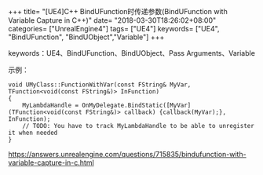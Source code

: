 +++
title= "[UE4]C++ BindUFunction时传递参数(BindUFunction with Variable Capture in C++)"
date= "2018-03-30T18:26:02+08:00"
categories= ["UnrealEngine4"]
tags= ["UE4"]
keywords= ["UE4", "BindUFunction", "BindUObject","Variable"]
+++

keywords：UE4、BindUFunction、BindUObject、Pass Arguments、Variable

示例：

    void UMyClass::FunctionWithVar(const FString& MyVar, TFunction<void(const FString&)> InFunction)
    {
        MyLambdaHandle = OnMyDelegate.BindStatic([MyVar](TFunction<void(const FString&)> callback) {callback(MyVar);}, InFunction);
        // TODO: You have to track MyLambdaHandle to be able to unregister it when needed
    }

https://answers.unrealengine.com/questions/715835/bindufunction-with-variable-capture-in-c.html

